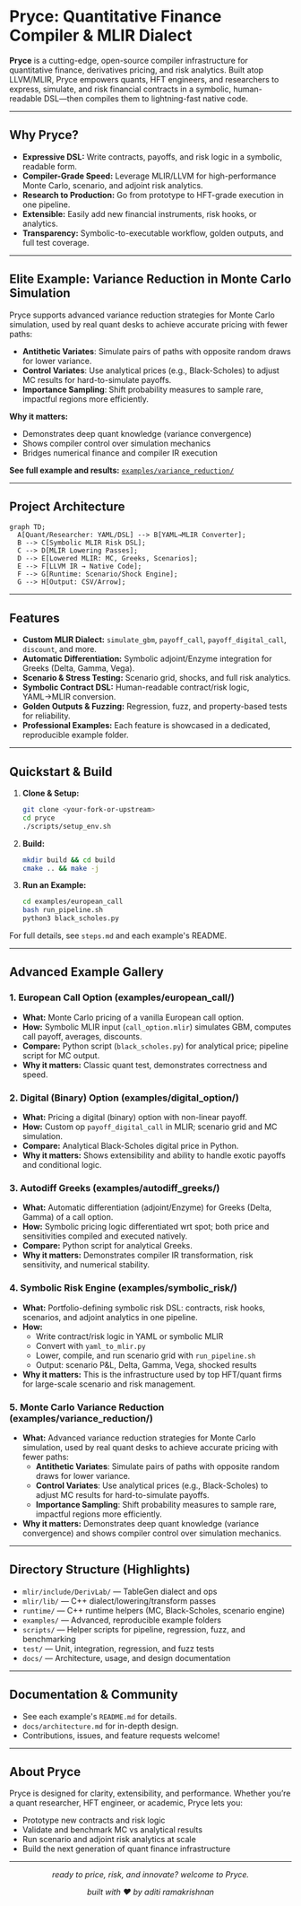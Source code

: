 # Pryce: Quantitative Finance Compiler & MLIR Dialect

**Pryce** is a cutting-edge, open-source compiler infrastructure for quantitative finance, derivatives pricing, and risk analytics. Built atop LLVM/MLIR, Pryce empowers quants, HFT engineers, and researchers to express, simulate, and risk financial contracts in a symbolic, human-readable DSL—then compiles them to lightning-fast native code.

---

## Why Pryce?
- **Expressive DSL:** Write contracts, payoffs, and risk logic in a symbolic, readable form.
- **Compiler-Grade Speed:** Leverage MLIR/LLVM for high-performance Monte Carlo, scenario, and adjoint risk analytics.
- **Research to Production:** Go from prototype to HFT-grade execution in one pipeline.
- **Extensible:** Easily add new financial instruments, risk hooks, or analytics.
- **Transparency:** Symbolic-to-executable workflow, golden outputs, and full test coverage.

---

## Elite Example: Variance Reduction in Monte Carlo Simulation

Pryce supports advanced variance reduction strategies for Monte Carlo simulation, used by real quant desks to achieve accurate pricing with fewer paths:

- **Antithetic Variates**: Simulate pairs of paths with opposite random draws for lower variance.
- **Control Variates**: Use analytical prices (e.g., Black-Scholes) to adjust MC results for hard-to-simulate payoffs.
- **Importance Sampling**: Shift probability measures to sample rare, impactful regions more efficiently.

**Why it matters:**
- Demonstrates deep quant knowledge (variance convergence)
- Shows compiler control over simulation mechanics
- Bridges numerical finance and compiler IR execution

**See full example and results:** [`examples/variance_reduction/`](examples/variance_reduction/)

---

## Project Architecture

```mermaid
graph TD;
  A[Quant/Researcher: YAML/DSL] --> B[YAML→MLIR Converter];
  B --> C[Symbolic MLIR Risk DSL];
  C --> D[MLIR Lowering Passes];
  D --> E[Lowered MLIR: MC, Greeks, Scenarios];
  E --> F[LLVM IR → Native Code];
  F --> G[Runtime: Scenario/Shock Engine];
  G --> H[Output: CSV/Arrow];
```

---

## Features
- **Custom MLIR Dialect:** `simulate_gbm`, `payoff_call`, `payoff_digital_call`, `discount`, and more.
- **Automatic Differentiation:** Symbolic adjoint/Enzyme integration for Greeks (Delta, Gamma, Vega).
- **Scenario & Stress Testing:** Scenario grid, shocks, and full risk analytics.
- **Symbolic Contract DSL:** Human-readable contract/risk logic, YAML→MLIR conversion.
- **Golden Outputs & Fuzzing:** Regression, fuzz, and property-based tests for reliability.
- **Professional Examples:** Each feature is showcased in a dedicated, reproducible example folder.

---

## Quickstart & Build

1. **Clone & Setup:**
   ```bash
   git clone <your-fork-or-upstream>
   cd pryce
   ./scripts/setup_env.sh
   ```
2. **Build:**
   ```bash
   mkdir build && cd build
   cmake .. && make -j
   ```
3. **Run an Example:**
   ```bash
   cd examples/european_call
   bash run_pipeline.sh
   python3 black_scholes.py
   ```

For full details, see `steps.md` and each example's README.

---

## Advanced Example Gallery

### 1️. European Call Option (examples/european_call/)
- **What:** Monte Carlo pricing of a vanilla European call option.
- **How:** Symbolic MLIR input (`call_option.mlir`) simulates GBM, computes call payoff, averages, discounts.
- **Compare:** Python script (`black_scholes.py`) for analytical price; pipeline script for MC output.
- **Why it matters:** Classic quant test, demonstrates correctness and speed.

### 2️. Digital (Binary) Option (examples/digital_option/)
- **What:** Pricing a digital (binary) option with non-linear payoff.
- **How:** Custom op `payoff_digital_call` in MLIR; scenario grid and MC simulation.
- **Compare:** Analytical Black-Scholes digital price in Python.
- **Why it matters:** Shows extensibility and ability to handle exotic payoffs and conditional logic.

### 3. Autodiff Greeks (examples/autodiff_greeks/)
- **What:** Automatic differentiation (adjoint/Enzyme) for Greeks (Delta, Gamma) of a call option.
- **How:** Symbolic pricing logic differentiated wrt spot; both price and sensitivities compiled and executed natively.
- **Compare:** Python script for analytical Greeks.
- **Why it matters:** Demonstrates compiler IR transformation, risk sensitivity, and numerical stability.

### 4. Symbolic Risk Engine (examples/symbolic_risk/)
- **What:** Portfolio-defining symbolic risk DSL: contracts, risk hooks, scenarios, and adjoint analytics in one pipeline.
- **How:**
    - Write contract/risk logic in YAML or symbolic MLIR
    - Convert with `yaml_to_mlir.py`
    - Lower, compile, and run scenario grid with `run_pipeline.sh`
    - Output: scenario P&L, Delta, Gamma, Vega, shocked results
- **Why it matters:** This is the infrastructure used by top HFT/quant firms for large-scale scenario and risk management.

### 5. Monte Carlo Variance Reduction (examples/variance_reduction/)
- **What:** Advanced variance reduction strategies for Monte Carlo simulation, used by real quant desks to achieve accurate pricing with fewer paths:
    - **Antithetic Variates**: Simulate pairs of paths with opposite random draws for lower variance.
    - **Control Variates**: Use analytical prices (e.g., Black-Scholes) to adjust MC results for hard-to-simulate payoffs.
    - **Importance Sampling**: Shift probability measures to sample rare, impactful regions more efficiently.
- **Why it matters:** Demonstrates deep quant knowledge (variance convergence) and shows compiler control over simulation mechanics.
---

## Directory Structure (Highlights)

- `mlir/include/DerivLab/` — TableGen dialect and ops
- `mlir/lib/` — C++ dialect/lowering/transform passes
- `runtime/` — C++ runtime helpers (MC, Black-Scholes, scenario engine)
- `examples/` — Advanced, reproducible example folders
- `scripts/` — Helper scripts for pipeline, regression, fuzz, and benchmarking
- `test/` — Unit, integration, regression, and fuzz tests
- `docs/` — Architecture, usage, and design documentation

---

## Documentation & Community
- See each example's `README.md` for details.
- `docs/architecture.md` for in-depth design.
- Contributions, issues, and feature requests welcome!

---

## About Pryce
Pryce is designed for clarity, extensibility, and performance. Whether you’re a quant researcher, HFT engineer, or academic, Pryce lets you:
- Prototype new contracts and risk logic
- Validate and benchmark MC vs analytical results
- Run scenario and adjoint risk analytics at scale
- Build the next generation of quant finance infrastructure

---
<p align="center"><i>ready to price, risk, and innovate? welcome to Pryce.</i></p>
<p align="center"><i>built with ❤️ by aditi ramakrishnan</i></p>
